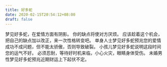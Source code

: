 ```yaml
---
title: 好多蛇
date: 2020-02-15T20:54:12+08:00
draft: false
---
```


梦见好多蛇，在爱情方面有阴影。
你的缺点将使对方厌烦。
应该趁着这个机会，把自己的缺点加以改正，来一次性格转变吧。
单身人士梦见好多蛇预兆您的爱情成功不成问题，但不能太骄傲，否则导致破裂。
小孩儿梦见好多蛇说明这段时间您的运气不好。
必须忍耐，等待好时机来临，小心火灾，眼睛身体受伤。
未婚男性梦见好多蛇预兆近期财运上下起伏不定。
